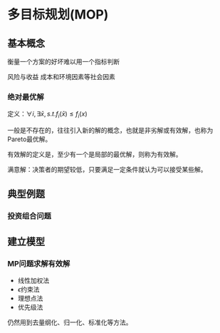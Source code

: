 # 多目标规划(MOP)

## 基本概念

衡量一个方案的好坏难以用一个指标判断

风险与收益 成本和环境因素等社会因素

### 绝对最优解

定义：$\forall i,\exists  \bar{x},s.t.f_{i}( \bar{x})\le f_{i}(x)$

一般是不存在的，往往引入新的解的概念，也就是非劣解或有效解，也称为Pareto最优解。

有效解的定义是，至少有一个是局部的最优解，则称为有效解。

满意解：决策者的期望较低，只要满足一定条件就认为可以接受某些解。

## 典型例题

### 投资组合问题

## 建立模型

### MP问题求解有效解

+ 线性加权法
+ $\epsilon$约束法
+ 理想点法
+ 优先级法

仍然用到去量纲化、归一化、标准化等方法。













